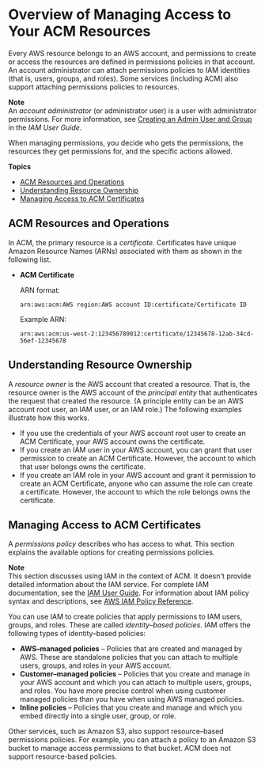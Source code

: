 # Overview of Managing Access to Your ACM Resources<a name="authen-overview"></a>

Every AWS resource belongs to an AWS account, and permissions to create or access the resources are defined in permissions policies in that account\. An account administrator can attach permissions policies to IAM identities \(that is, users, groups, and roles\)\. Some services \(including ACM\) also support attaching permissions policies to resources\. 

**Note**  
An *account administrator* \(or administrator user\) is a user with administrator permissions\. For more information, see [Creating an Admin User and Group](http://docs.aws.amazon.com/IAM/latest/UserGuide/getting-started_create-admin-group.html) in the *IAM User Guide*\. 

When managing permissions, you decide who gets the permissions, the resources they get permissions for, and the specific actions allowed\.

**Topics**
+ [ACM Resources and Operations](#acm-resources-operations)
+ [Understanding Resource Ownership](#understand-resource-ownership)
+ [Managing Access to ACM Certificates](#managing-access)

## ACM Resources and Operations<a name="acm-resources-operations"></a>

In ACM, the primary resource is a *certificate*\. Certificates have unique Amazon Resource Names \(ARNs\) associated with them as shown in the following list\. 
+ **ACM Certificate**

  ARN format:

   ` arn:aws:acm:AWS region:AWS account ID:certificate/Certificate ID ` 

  Example ARN:

   ` arn:aws:acm:us-west-2:123456789012:certificate/12345678-12ab-34cd-56ef-12345678 ` 

## Understanding Resource Ownership<a name="understand-resource-ownership"></a>

 A *resource owner* is the AWS account that created a resource\. That is, the resource owner is the AWS account of the *principal entity* that authenticates the request that created the resource\. \(A principle entity can be an AWS account root user, an IAM user, or an IAM role\.\) The following examples illustrate how this works\. 
+  If you use the credentials of your AWS account root user to create an ACM Certificate, your AWS account owns the certificate\. 
+  If you create an IAM user in your AWS account, you can grant that user permission to create an ACM Certificate\. However, the account to which that user belongs owns the certificate\. 
+  If you create an IAM role in your AWS account and grant it permission to create an ACM Certificate, anyone who can assume the role can create a certificate\. However, the account to which the role belongs owns the certificate\. 

## Managing Access to ACM Certificates<a name="managing-access"></a>

A *permissions policy* describes who has access to what\. This section explains the available options for creating permissions policies\. 

**Note**  
This section discusses using IAM in the context of ACM\. It doesn't provide detailed information about the IAM service\. For complete IAM documentation, see the [IAM User Guide](http://docs.aws.amazon.com/IAM/latest/UserGuide/introduction.html)\. For information about IAM policy syntax and descriptions, see [AWS IAM Policy Reference](http://docs.aws.amazon.com/IAM/latest/UserGuide/reference_policies.html)\. 

 You can use IAM to create policies that apply permissions to IAM users, groups, and roles\. These are called *identity–based policies*\. IAM offers the following types of identity–based policies: 
+  **AWS–managed policies** – Policies that are created and managed by AWS\. These are standalone policies that you can attach to multiple users, groups, and roles in your AWS account\. 
+  **Customer–managed policies** – Policies that you create and manage in your AWS account and which you can attach to multiple users, groups, and roles\. You have more precise control when using customer managed policies than you have when using AWS managed policies\. 
+  **Inline policies** – Policies that you create and manage and which you embed directly into a single user, group, or role\. 

Other services, such as Amazon S3, also support resource–based permissions policies\. For example, you can attach a policy to an Amazon S3 bucket to manage access permissions to that bucket\. ACM does not support resource\-based policies\. 